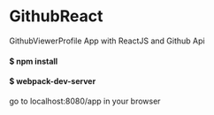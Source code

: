 # GithubReact
GithubViewerProfile App with ReactJS and Github Api

#### $ npm install

#### $ webpack-dev-server

go to localhost:8080/app in your browser
